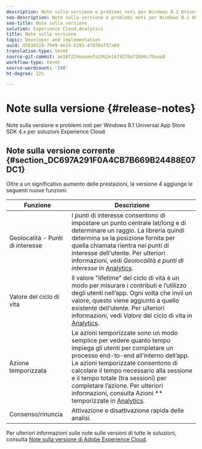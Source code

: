 ```yaml
---
description: Note sulla versione e problemi noti per Windows 8.1 Universal App Store SDK 4.x per soluzioni  Experience Cloud.
seo-description: Note sulla versione e problemi noti per Windows 8.1 Universal App Store SDK 4.x per soluzioni  Experience Cloud.
seo-title: Note sulla versione
solution: Experience Cloud,Analytics
title: Note sulla versione
topic: Developer and implementation
uuid: 45634319-7949-4e24-b193-4f876af97a69
translation-type: tm+mt
source-git-commit: ae16f224eeaeefa29b2e1479270a72694c79aaa0
workflow-type: tm+mt
source-wordcount: '248'
ht-degree: 22%

---
```



# Note sulla versione {#release-notes}

Note sulla versione e problemi noti per Windows 8.1 Universal App Store SDK 4.x per soluzioni  Experience Cloud.

## Note sulla versione corrente {#section_DC697A291F0A4CB7B669B24488E07DC1}

Oltre a un significativo aumento delle prestazioni, la versione 4 aggiunge le seguenti nuove funzioni:

| Funzione | Descrizione |
|--- |--- |
| Geolocalità - Punti di interesse | I punti di interesse consentono di impostare un punto centrale lat/long e di determinare un raggio. La libreria quindi determina se la posizione fornita per quella chiamata rientra nei punti di interesse dell&#39;utente. Per ulteriori informazioni, vedi *Geolocalità e punti di interesse* in [Analytics](/help/windows-appstore/analytics/analytics.md). |
| Valore del ciclo di vita | Il valore &quot;lifetime&quot; del ciclo di vita è un modo per misurare i contributi e l’utilizzo degli utenti nell’app. Ogni volta che invii un valore, questo viene aggiunto a quello esistente dell’utente.  Per ulteriori informazioni, vedi *Valore* del ciclo di vita in [Analytics](/help/windows-appstore/analytics/analytics.md). |
| Azione temporizzata | Le azioni temporizzate sono un modo semplice per vedere quanto tempo impiega gli utenti per completare un processo end-to-end all’interno dell’app. Le azioni temporizzate consentono di calcolare il tempo necessario alla sessione e il tempo totale (tra sessioni) per completare l’azione. Per ulteriori informazioni, consulta Azioni ** temporizzate in [Analytics](/help/windows-appstore/analytics/analytics.md). |
| Consenso/rinuncia | Attivazione e disattivazione rapida delle analisi. |


Per ulteriori informazioni sulle note sulle versioni di tutte le soluzioni, consulta [Note sulla versione di Adobe Experience Cloud](https://docs.adobe.com/content/help/it-IT/release-notes/experience-cloud/current.html).

